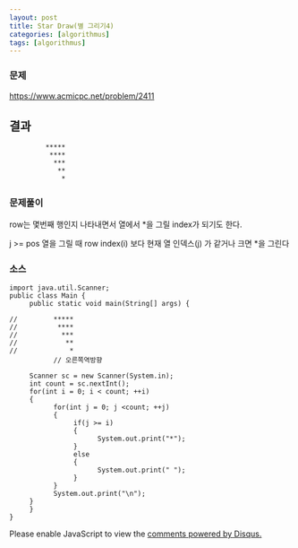 ```yaml
---
layout: post
title: Star Draw(별 그리기4)
categories: [algorithmus]
tags: [algorithmus]
---
```

### 문제

https://www.acmicpc.net/problem/2411

## 결과

~~~
         *****
          ****
           ***
            **
             *
~~~

### 문제풀이

row는 몇번째 행인지 나타내면서 열에서 *을 그릴 index가 되기도 한다.

j >= pos 열을 그릴 때 row index(i) 보다 현재 열 인덱스(j) 가 같거나 크면 *을 그린다

### 소스

~~~
import java.util.Scanner;
public class Main {
     public static void main(String[] args) {         
     
//         *****
//          ****
//           ***
//            **
//             *
           // 오른쪽역방향  
           
     Scanner sc = new Scanner(System.in);
     int count = sc.nextInt();
     for(int i = 0; i < count; ++i)
     {
           for(int j = 0; j <count; ++j)
           {
                if(j >= i)
                {
                      System.out.print("*");
                }
                else
                {
                      System.out.print(" ");
                }
           }
           System.out.print("\n");
     }
     }
}
~~~
<div id="disqus_thread"></div>
<script>

/**
*  RECOMMENDED CONFIGURATION VARIABLES: EDIT AND UNCOMMENT THE SECTION BELOW TO INSERT DYNAMIC VALUES FROM YOUR PLATFORM OR CMS.
*  LEARN WHY DEFINING THESE VARIABLES IS IMPORTANT: https://disqus.com/admin/universalcode/#configuration-variables*/
/*
var disqus_config = function () {
this.page.url = PAGE_URL;  // Replace PAGE_URL with your page's canonical URL variable
this.page.identifier = PAGE_IDENTIFIER; // Replace PAGE_IDENTIFIER with your page's unique identifier variable
};
*/
(function() { // DON'T EDIT BELOW THIS LINE
var d = document, s = d.createElement('script');
s.src = 'https://parkwonhui.disqus.com/embed.js';
s.setAttribute('data-timestamp', +new Date());
(d.head || d.body).appendChild(s);
})();
</script>
<noscript>Please enable JavaScript to view the <a href="https://disqus.com/?ref_noscript">comments powered by Disqus.</a></noscript>
                            
